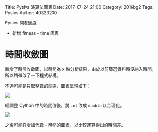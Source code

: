 Title: Pyslvs 演算法圖表
Date: 2017-07-24 21:00
Category: 2016bg2
Tags: Pyslvs
Author: 40323230

Pyslvs 開發進度

+ 新增 fitness - time 圖表

<!-- PELICAN_END_SUMMARY -->

時間收斂圖
===

新增了時間收斂圖，以時間為 x 軸分析結果，由於以前篩選資料時沒納入時間，所以稍微改了一下程式結構。

不過可能是只取整數的關係，圖表呈現如下：

![](https://raw.githubusercontent.com/coursemdetw/project_site_files/gh-pages/files/pyslvs/17_07_24_01.png)

經調整 Cython 中的時間值後，將 `int` 改成 `double` 以合理化。

![](https://raw.githubusercontent.com/coursemdetw/project_site_files/gh-pages/files/pyslvs/17_07_24_02.png)

之後可能在增加代數 - 時間的圖表，以比較運算得出的時間差。
